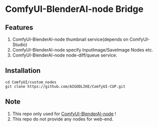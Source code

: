 # ComfyUI-BlenderAI-node Bridge
## Features
1. ComfyUI-BlenderAI-node thumbnail service(depends on ComfyUI-Studio)
2. ComfyUI-BlenderAI-node specify InputImage/SaveImage Nodes etc.
3. ComfyUI-BlenderAI-node node-diff/queue service.
## Installation
```
cd ComfyUI/custom_nodes
git clone https://github.com/AIGODLIKE/ComfyUI-CUP.git
```
## Note
1. This repo only used for [ComfyUI-BlenderAI-node](https://github.com/AIGODLIKE/ComfyUI-BlenderAI-node) !
2. This repo do not provide any nodes for web-end.